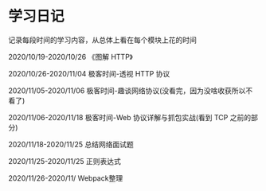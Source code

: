 # 学习日记

记录每段时间的学习内容，从总体上看在每个模块上花的时间

2020/10/19-2020/10/26    			        《图解 HTTP》

2020/10/26-2020/11/04				 极客时间-透视 HTTP 协议

2020/11/05-2020/11/06 				 极客时间-趣谈网络协议(没看完，因为没啥收获所以不看了)

2020/11/06-2020/11/18 				 极客时间-Web 协议详解与抓包实战(看到 TCP 之前的部分)

2020/11/18-2020/11/25 				 总结网络面试题

2020/11/25-2020/11/25     			         正则表达式

2020/11/26-2020/11/                                    Webpack整理

